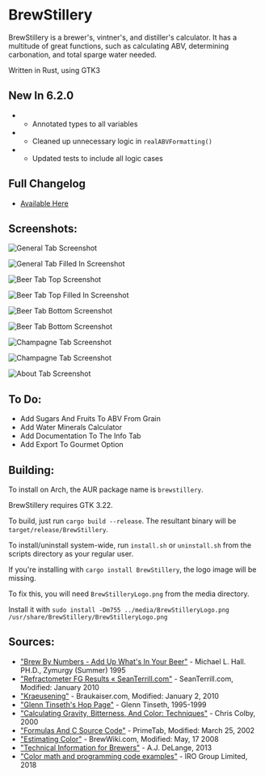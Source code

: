 # BrewStillery
BrewStillery is a brewer's, vintner's, and distiller's calculator.
It has a multitude of great functions, such as calculating ABV, determining carbonation, and total sparge water needed.

Written in Rust, using GTK3

## New In 6.2.0
  * * Annotated types to all variables
  * * Cleaned up unnecessary logic in `realABVFormatting()`
  * * Updated tests to include all logic cases

## Full Changelog
  * [Available Here](CHANGELOG.md)

## Screenshots:
![General Tab Screenshot](media/screenshots/BrewStilleryGeneralTab.png)

![General Tab Filled In Screenshot](media/screenshots/BrewStilleryGeneralTabFilledIn.png)

![Beer Tab Top Screenshot](media/screenshots/BrewStilleryBeerTabTop.png)

![Beer Tab Top Filled In Screenshot](media/screenshots/BrewStilleryBeerTabTopFilledIn.png)

![Beer Tab Bottom Screenshot](media/screenshots/BrewStilleryBeerTabBottom.png)

![Beer Tab Bottom Screenshot](media/screenshots/BrewStilleryBeerTabBottomFilledIn.png)

![Champagne Tab Screenshot](media/screenshots/BrewStilleryChampagneTab.png)

![Champagne Tab Screenshot](media/screenshots/BrewStilleryChampagneTabFilledIn.png)

![About Tab Screenshot](media/screenshots/BrewStilleryAboutTab.png)


## To Do:
  * Add Sugars And Fruits To ABV From Grain
  * Add Water Minerals Calculator
  * Add Documentation To The Info Tab
  * Add Export To Gourmet Option


## Building:
  To install on Arch, the AUR package name is ```brewstillery```.

  BrewStillery requires GTK 3.22.

  To build, just run ```cargo build --release```. The resultant binary will be ```target/release/BrewStillery```.

  To install/uninstall system-wide, run ```install.sh``` or ```uninstall.sh``` from the scripts directory as your regular user.

  If you're installing with ```cargo install BrewStillery```, the logo image will be missing.

  To fix this, you will need ```BrewStilleryLogo.png``` from the media directory.

  Install it with ```sudo install -Dm755 ../media/BrewStilleryLogo.png /usr/share/BrewStillery/BrewStilleryLogo.png```


## Sources:
  * ["Brew By Numbers - Add Up What's In Your Beer"](https://www.homebrewersassociation.org/attachments/0000/2497/Math_in_Mash_SummerZym95.pdf) - Michael L. Hall. PH.D., Zymurgy (Summer) 1995
  * ["Refractometer FG Results « SeanTerrill.com"](http://seanterrill.com/2011/04/07/refractometer-fg-results/) - SeanTerrill.com, Modified: January 2010
  * ["Kraeusening"](http://www.braukaiser.com/wiki/index.php?title=Kraeusening) - Braukaiser.com, Modified: January 2, 2010
  * ["Glenn Tinseth's Hop Page"](http://realbeer.com/hops/) - Glenn Tinseth, 1995-1999
  * ["Calculating Gravity, Bitterness, And Color: Techniques"](https://byo.com/bock/item/409-calculating-gravity-bitterness-and-color-techniques) - Chris Colby, 2000
  * ["Formulas And C Source Code"](https://web.archive.org/web/20090807084643/http://www.primetab.com:80/formulas) - PrimeTab, Modified: March 25, 2002
  * ["Estimating Color"](http://brewwiki.com/index.php/Estimating_Color) - BrewWiki.com, Modified: May, 17 2008
  * ["Technical Information for Brewers"](http://wetnewf.org/pdfs/Brewing_articles/MOAWorkbook.xls) - A.J. DeLange, 2013
  * ["Color math and programming code examples"](https://www.easyrgb.com/en/math.php) - IRO Group Limited, 2018